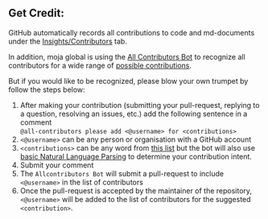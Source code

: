 ## Get Credit:  
  
GitHub automatically records all contributions to code and md-documents under the [Insights/Contributors](https://github.com/moja-global/About-moja-global/graphs/contributors) tab.  

In addition, moja global is using the [All Contributors Bot](https://allcontributors.org/) to recognize all contributors for a wide range of [possible contributions](https://allcontributors.org/docs/en/emoji-key).  

But if you would like to be recognized, please blow your own trumpet by follow the steps below:

1. After making your contribution (submitting your pull-request, replying to a question, resolving an issues, etc.) add the following sentence in a comment  
`@all-contributors please add <@username> for <contributions>`
1. `<@username>` can be any person or organisation with a GitHub account   
1. `<contributions>` can be any word from [this list](https://allcontributors.org/docs/en/emoji-key) but the bot will also use [basic Natural Language Parsing](https://github.com/all-contributors/all-contributors-bot/blob/master/src/tasks/processIssueComment/utils/parse-comment/index.js) to determine your contribution intent.
1. Submit your comment
1. The `Allcontributors Bot` will submit a pull-request to include `<@username>` in the list of contributors 
1. Once the pull-request is accepted by the maintainer of the repository, `<@username>` will be added to the list of contributors for the suggested `<contribution>`.
  
